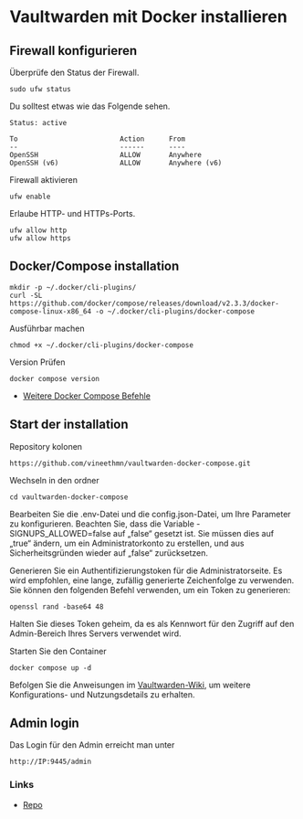 # Vaultwarden mit Docker installieren

## Firewall konfigurieren
Überprüfe den Status der Firewall.

```
sudo ufw status
```

Du solltest etwas wie das Folgende sehen.
```
Status: active

To                         Action      From
--                         ------      ----
OpenSSH                    ALLOW       Anywhere
OpenSSH (v6)               ALLOW       Anywhere (v6)
```

Firewall aktivieren
```
ufw enable
```

Erlaube HTTP- und HTTPs-Ports.

```
ufw allow http
ufw allow https
```


## Docker/Compose installation
```
mkdir -p ~/.docker/cli-plugins/
curl -SL https://github.com/docker/compose/releases/download/v2.3.3/docker-compose-linux-x86_64 -o ~/.docker/cli-plugins/docker-compose
```

Ausführbar machen

```
chmod +x ~/.docker/cli-plugins/docker-compose
```

Version Prüfen

```
docker compose version
```

+ [Weitere Docker Compose Befehle](https://www.digitalocean.com/community/tutorials/how-to-install-and-use-docker-compose-on-ubuntu-20-04-de)

## Start der installation

Repository kolonen

```
https://github.com/vineethmn/vaultwarden-docker-compose.git
```

Wechseln in den ordner

```
cd vaultwarden-docker-compose
```
Bearbeiten Sie die .env-Datei und die config.json-Datei, um Ihre Parameter zu konfigurieren. Beachten Sie, dass die Variable - SIGNUPS_ALLOWED=false auf „false“ gesetzt ist. Sie müssen dies auf „true“ ändern, um ein Administratorkonto zu erstellen, und aus Sicherheitsgründen wieder auf „false“ zurücksetzen.

Generieren Sie ein Authentifizierungstoken für die Administratorseite. Es wird empfohlen, eine lange, zufällig generierte Zeichenfolge zu verwenden. Sie können den folgenden Befehl verwenden, um ein Token zu generieren:

```
openssl rand -base64 48
```

Halten Sie dieses Token geheim, da es als Kennwort für den Zugriff auf den Admin-Bereich Ihres Servers verwendet wird.

Starten Sie den Container

```
docker compose up -d
```

Befolgen Sie die Anweisungen im [Vaultwarden-Wiki](https://github.com/dani-garcia/vaultwarden/wiki), um weitere Konfigurations- und Nutzungsdetails zu erhalten.

## Admin login

Das Login für den Admin erreicht man unter

```
http://IP:9445/admin
```


### Links
+ [Repo](https://github.com/vineethmn/vaultwarden-docker-compose/tree/main)
